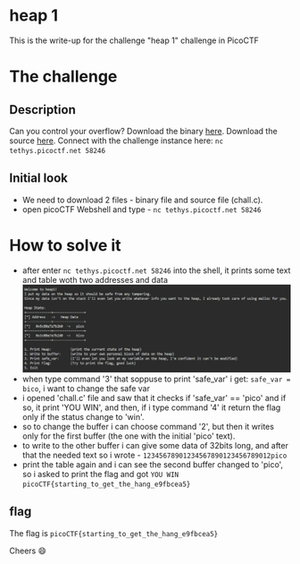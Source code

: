 # heap 1 

This is the write-up for the challenge "heap 1" challenge in PicoCTF

# The challenge

## Description
Can you control your overflow?
Download the binary [here](https://artifacts.picoctf.net/c_tethys/32/chall).
Download the source [here](https://artifacts.picoctf.net/c_tethys/32/chall.c).
Connect with the challenge instance here:
`nc tethys.picoctf.net 58246`

## Initial look
* We need to download 2 files - binary file and source file (chall.c). 
* open picoCTF Webshell and type - `nc tethys.picoctf.net 58246`


# How to solve it
* after enter `nc tethys.picoctf.net 58246` into the shell, it prints some text and table woth two addresses and data 
![](images/first-table.png)
* when type command '3' that soppuse to print 'safe_var' i get: `safe_var = bico`,  i want to change the safe var
* i opened 'chall.c' file and saw that it checks if 'safe_var' == 'pico' and if so, it print 'YOU WIN', and then, if i type command '4' it return the flag only if the status change to 'win'.
* so to change the buffer i can choose command '2', but then it writes only for the first buffer (the one with the initial 'pico' text).
* to write to the other buffer i can give some data of 32bits long, and after that the needed text so i wrote - `12345678901234567890123456789012pico`
* print the table again and i can see the second buffer changed to 'pico', so i asked to print the flag and got `YOU WIN
picoCTF{starting_to_get_the_hang_e9fbcea5}`


## flag
The flag is `picoCTF{starting_to_get_the_hang_e9fbcea5}`


Cheers 😄